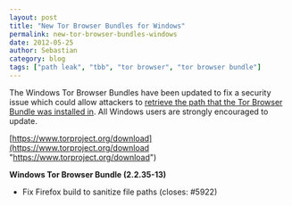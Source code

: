 ```yaml
---
layout: post
title: "New Tor Browser Bundles for Windows"
permalink: new-tor-browser-bundles-windows
date: 2012-05-25
author: Sebastian
category: blog
tags: ["path leak", "tbb", "tor browser", "tor browser bundle"]
---
```


The Windows Tor Browser Bundles have been updated to fix a security issue which could allow attackers to [retrieve the path that the Tor Browser Bundle was installed in](https://trac.torproject.org/projects/tor/ticket/5922). All Windows users are strongly encouraged to update.

[https://www.torproject.org/download](https://www.torproject.org/download "https://www.torproject.org/download")

**Windows Tor Browser Bundle (2.2.35-13)**

- Fix Firefox build to sanitize file paths (closes: #5922)

